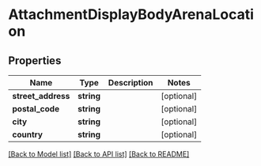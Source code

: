 # AttachmentDisplayBodyArenaLocation

## Properties
Name | Type | Description | Notes
------------ | ------------- | ------------- | -------------
**street_address** | **string** |  | [optional] 
**postal_code** | **string** |  | [optional] 
**city** | **string** |  | [optional] 
**country** | **string** |  | [optional] 

[[Back to Model list]](../../README.md#documentation-for-models) [[Back to API list]](../../README.md#documentation-for-api-endpoints) [[Back to README]](../../README.md)


